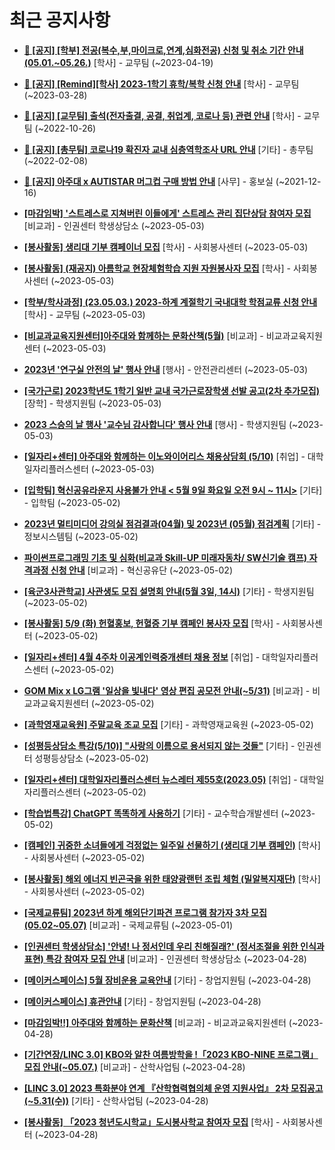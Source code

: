 # 최근 공지사항

* **[📌 [공지] [학부] 전공(복수,부,마이크로,연계,심화전공) 신청 및 취소 기간 안내 (05.01.~05.26.)](http://ajou.ac.kr/kr/ajou/notice.do?mode=view&amp;articleNo=213679&amp;article.offset=0&amp;articleLimit=30)**
 [학사] - 교무팀 (~2023-04-19)

* **[📌 [공지] [Remind][학사] 2023-1학기 휴학/복학 신청 안내](http://ajou.ac.kr/kr/ajou/notice.do?mode=view&amp;articleNo=212711&amp;article.offset=0&amp;articleLimit=30)**
 [학사] - 교무팀 (~2023-03-28)

* **[📌 [공지] [교무팀] 출석(전자출결, 공결, 취업계, 코로나 등) 관련 안내](http://ajou.ac.kr/kr/ajou/notice.do?mode=view&amp;articleNo=205552&amp;article.offset=0&amp;articleLimit=30)**
 [학사] - 교무팀 (~2022-10-26)

* **[📌 [공지] [총무팀] 코로나19 확진자 교내 심층역학조사 URL 안내](http://ajou.ac.kr/kr/ajou/notice.do?mode=view&amp;articleNo=180493&amp;article.offset=0&amp;articleLimit=30)**
 [기타] - 총무팀 (~2022-02-08)

* **[📌 [공지] 아주대 x AUTISTAR 머그컵 구매 방법 안내](http://ajou.ac.kr/kr/ajou/notice.do?mode=view&amp;articleNo=147976&amp;article.offset=0&amp;articleLimit=30)**
 [사무] - 홍보실 (~2021-12-16)

* **[[마감임박] &#x27;스트레스로 지쳐버린 이들에게&#x27; 스트레스 관리 집단상담 참여자 모집](http://ajou.ac.kr/kr/ajou/notice.do?mode=view&amp;articleNo=214191&amp;article.offset=0&amp;articleLimit=30)**
 [비교과] - 인권센터 학생상담소 (~2023-05-03)

* **[[봉사활동] 생리대 기부 캠페이너 모집](http://ajou.ac.kr/kr/ajou/notice.do?mode=view&amp;articleNo=214188&amp;article.offset=0&amp;articleLimit=30)**
 [학사] - 사회봉사센터 (~2023-05-03)

* **[[봉사활동] (재공지) 아름학교 현장체험학습 지원 자원봉사자 모집](http://ajou.ac.kr/kr/ajou/notice.do?mode=view&amp;articleNo=214187&amp;article.offset=0&amp;articleLimit=30)**
 [학사] - 사회봉사센터 (~2023-05-03)

* **[[학부/학사과정] (23.05.03.) 2023-하계 계절학기 국내대학 학점교류 신청 안내](http://ajou.ac.kr/kr/ajou/notice.do?mode=view&amp;articleNo=214183&amp;article.offset=0&amp;articleLimit=30)**
 [학사] - 교무팀 (~2023-05-03)

* **[[비교과교육지원센터]아주대와 함께하는 문화산책(5월)](http://ajou.ac.kr/kr/ajou/notice.do?mode=view&amp;articleNo=214182&amp;article.offset=0&amp;articleLimit=30)**
 [비교과] - 비교과교육지원센터 (~2023-05-03)

* **[2023년 &#x27;연구실 안전의 날&#x27; 행사 안내](http://ajou.ac.kr/kr/ajou/notice.do?mode=view&amp;articleNo=214181&amp;article.offset=0&amp;articleLimit=30)**
 [행사] - 안전관리센터 (~2023-05-03)

* **[[국가근로] 2023학년도 1학기 일반 교내 국가근로장학생 선발 공고(2차 추가모집)](http://ajou.ac.kr/kr/ajou/notice.do?mode=view&amp;articleNo=214175&amp;article.offset=0&amp;articleLimit=30)**
 [장학] - 학생지원팀 (~2023-05-03)

* **[2023 스승의 날 행사 &#x27;교수님 감사합니다&#x27; 행사 안내](http://ajou.ac.kr/kr/ajou/notice.do?mode=view&amp;articleNo=214174&amp;article.offset=0&amp;articleLimit=30)**
 [행사] - 학생지원팀 (~2023-05-03)

* **[[일자리+센터] 아주대와 함께하는 이노와이어리스 채용상담회 (5/10)](http://ajou.ac.kr/kr/ajou/notice.do?mode=view&amp;articleNo=214163&amp;article.offset=0&amp;articleLimit=30)**
 [취업] - 대학일자리플러스센터 (~2023-05-03)

* **[[입학팀] 혁신공유라운지 사용불가 안내 &lt; 5월 9일 화요일 오전 9시 ~ 11시&gt;](http://ajou.ac.kr/kr/ajou/notice.do?mode=view&amp;articleNo=214157&amp;article.offset=0&amp;articleLimit=30)**
 [기타] - 입학팀 (~2023-05-02)

* **[2023년 멀티미디어 강의실 점검결과(04월) 및 2023년 (05월) 점검계획](http://ajou.ac.kr/kr/ajou/notice.do?mode=view&amp;articleNo=214151&amp;article.offset=0&amp;articleLimit=30)**
 [기타] - 정보시스템팀 (~2023-05-02)

* **[파이썬프로그래밍 기초 및 심화(비교과 Skill-UP 미래자동차/ SW신기술 캠프) 자격과정 신청 안내](http://ajou.ac.kr/kr/ajou/notice.do?mode=view&amp;articleNo=214147&amp;article.offset=0&amp;articleLimit=30)**
 [비교과] - 혁신공유단 (~2023-05-02)

* **[[육군3사관학교] 사관생도 모집 설명회 안내(5월 3일, 14시)](http://ajou.ac.kr/kr/ajou/notice.do?mode=view&amp;articleNo=214146&amp;article.offset=0&amp;articleLimit=30)**
 [기타] - 학생지원팀 (~2023-05-02)

* **[[봉사활동] 5/9 (화) 헌혈홍보, 헌혈증 기부 캠페인 봉사자 모집](http://ajou.ac.kr/kr/ajou/notice.do?mode=view&amp;articleNo=214144&amp;article.offset=0&amp;articleLimit=30)**
 [학사] - 사회봉사센터 (~2023-05-02)

* **[[일자리+센터] 4월 4주차 이공계인력중개센터 채용 정보](http://ajou.ac.kr/kr/ajou/notice.do?mode=view&amp;articleNo=214143&amp;article.offset=0&amp;articleLimit=30)**
 [취업] - 대학일자리플러스센터 (~2023-05-02)

* **[GOM Mix x LG그램 &#x27;일상을 빛내다&#x27; 영상 편집 공모전 안내(~5/31)](http://ajou.ac.kr/kr/ajou/notice.do?mode=view&amp;articleNo=214133&amp;article.offset=0&amp;articleLimit=30)**
 [비교과] - 비교과교육지원센터 (~2023-05-02)

* **[[과학영재교육원] 주말교육 조교 모집](http://ajou.ac.kr/kr/ajou/notice.do?mode=view&amp;articleNo=214126&amp;article.offset=0&amp;articleLimit=30)**
 [기타] - 과학영재교육원 (~2023-05-02)

* **[[성평등상담소 특강(5/10)] &quot;사랑의 이름으로 용서되지 않는 것들&quot;](http://ajou.ac.kr/kr/ajou/notice.do?mode=view&amp;articleNo=214124&amp;article.offset=0&amp;articleLimit=30)**
 [기타] - 인권센터 성평등상담소 (~2023-05-02)

* **[[일자리+센터] 대학일자리플러스센터 뉴스레터 제55호(2023.05)](http://ajou.ac.kr/kr/ajou/notice.do?mode=view&amp;articleNo=214122&amp;article.offset=0&amp;articleLimit=30)**
 [취업] - 대학일자리플러스센터 (~2023-05-02)

* **[[학습법특강] ChatGPT 똑똑하게 사용하기](http://ajou.ac.kr/kr/ajou/notice.do?mode=view&amp;articleNo=214119&amp;article.offset=0&amp;articleLimit=30)**
 [기타] - 교수학습개발센터 (~2023-05-02)

* **[[캠페인] 귀중한 소녀들에게 걱정없는 일주일 선물하기 (생리대 기부 캠페인)](http://ajou.ac.kr/kr/ajou/notice.do?mode=view&amp;articleNo=214110&amp;article.offset=0&amp;articleLimit=30)**
 [학사] - 사회봉사센터 (~2023-05-02)

* **[[봉사활동] 해외 에너지 빈곤국을 위한 태양광랜턴 조립 체험 (밀알복지재단)](http://ajou.ac.kr/kr/ajou/notice.do?mode=view&amp;articleNo=214108&amp;article.offset=0&amp;articleLimit=30)**
 [학사] - 사회봉사센터 (~2023-05-02)

* **[[국제교류팀] 2023년 하계 해외단기파견 프로그램 참가자 3차 모집 (05.02~05.07)](http://ajou.ac.kr/kr/ajou/notice.do?mode=view&amp;articleNo=214097&amp;article.offset=0&amp;articleLimit=30)**
 [비교과] - 국제교류팀 (~2023-05-01)

* **[[인권센터 학생상담소] &#x27;안녕! 나 정서인데 우리 친해질래?&#x27; (정서조절을 위한 인식과 표현) 특강 참여자 모집 안내](http://ajou.ac.kr/kr/ajou/notice.do?mode=view&amp;articleNo=214075&amp;article.offset=0&amp;articleLimit=30)**
 [비교과] - 인권센터 학생상담소 (~2023-04-28)

* **[[메이커스페이스] 5월 장비운용 교육안내](http://ajou.ac.kr/kr/ajou/notice.do?mode=view&amp;articleNo=214074&amp;article.offset=0&amp;articleLimit=30)**
 [기타] - 창업지원팀 (~2023-04-28)

* **[[메이커스페이스] 휴관안내](http://ajou.ac.kr/kr/ajou/notice.do?mode=view&amp;articleNo=214073&amp;article.offset=0&amp;articleLimit=30)**
 [기타] - 창업지원팀 (~2023-04-28)

* **[[마감임박!!] 아주대와 함께하는 문화산책](http://ajou.ac.kr/kr/ajou/notice.do?mode=view&amp;articleNo=214070&amp;article.offset=0&amp;articleLimit=30)**
 [비교과] - 비교과교육지원센터 (~2023-04-28)

* **[[기간연장/LINC 3.0] KBO와 알찬 여름방학을 !「2023 KBO-NINE 프로그램」모집 안내(~05.07.)](http://ajou.ac.kr/kr/ajou/notice.do?mode=view&amp;articleNo=214065&amp;article.offset=0&amp;articleLimit=30)**
 [비교과] - 산학사업팀 (~2023-04-28)

* **[[LINC 3.0] 2023 특화분야 연계 『산학협력협의체 운영 지원사업』 2차 모집공고(~5.31(수))](http://ajou.ac.kr/kr/ajou/notice.do?mode=view&amp;articleNo=214062&amp;article.offset=0&amp;articleLimit=30)**
 [기타] - 산학사업팀 (~2023-04-28)

* **[[봉사활동] 「2023 청년도시학교」도시봉사학교 참여자 모집](http://ajou.ac.kr/kr/ajou/notice.do?mode=view&amp;articleNo=214058&amp;article.offset=0&amp;articleLimit=30)**
 [학사] - 사회봉사센터 (~2023-04-28)
